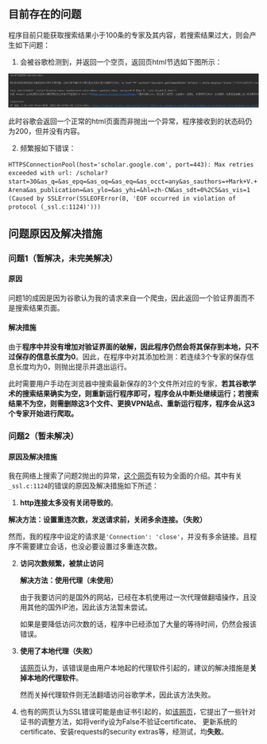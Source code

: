 ##  目前存在的问题

程序目前只能获取搜索结果小于100条的专家及其内容，若搜索结果过大，则会产生如下问题：

1. 会被谷歌检测到，并返回一个空页，返回页html节选如下图所示：

![error_caught](./example/error_caught.png)

  此时谷歌会返回一个正常的html页面而非抛出一个异常，程序接收到的状态码仍为200，但并没有内容。

2. 频繁报如下错误：

`HTTPSConnectionPool(host='scholar.google.com', port=443): Max retries exceeded with url: /scholar?start=30&as_q=&as_epq=&as_oq=&as_eq=&as_occt=any&as_sauthors=+Mark+V.+Arena&as_publication=&as_ylo=&as_yhi=&hl=zh-CN&as_sdt=0%2C5&as_vis=1 (Caused by SSLError(SSLEOFError(8, 'EOF occurred in violation of protocol (_ssl.c:1124)')))`

##  问题原因及解决措施

###  问题1（暂解决，未完美解决）

####  原因

问题1的成因是因为谷歌认为我的请求来自一个爬虫，因此返回一个验证界面而不是搜索结果页面。

####  解决措施

由于**程序中并没有增加对验证界面的破解，因此程序仍然会将其保存到本地，只不过保存的信息长度为0**。因此，在程序中对其添加检测：若连续3个专家的保存信息长度均为0，则抛出提示并退出运行。

此时需要用户手动在浏览器中搜索最新保存的3个文件所对应的专家，**若其谷歌学术的搜索结果确实为空，则重新运行程序即可，程序会从中断处继续运行；若搜索结果不为空，则需删除这3个文件、更换VPN站点、重新运行程序，程序会从这3个专家开始进行爬取。**

### 问题2（暂未解决）

####  原因及解决措施

我在网络上搜索了问题2抛出的异常，[这个网页](https://www.pythonheidong.com/blog/article/609527/28b59495099c3e30f4a4/)有较为全面的介绍。其中有关`_ssl.c:1124`的错误的原因及解决措施如下所述：

1. **http连接太多没有关闭导致的**。

​      **解决方法：设置重连次数，发送请求前，关闭多余连接。（失败）**

​      然而，我的程序中设定的请求是`'Connection': 'close'`，并没有多余链接。且程序不需要建立会话，也没必要设置过多重连次数。

2. **访问次数频繁，被禁止访问**

   **解决方法：使用代理（未使用）**

   由于我要访问的是国外的网站，已经在本机使用过一次代理做翻墙操作，且没用其他的国外IP池，因此该方法暂未尝试。

   如果是要降低访问次数的话，程序中已经添加了大量的等待时间，仍然会报该错误。

3. **使用了本地代理（失败）**

   [该网页](https://blog.csdn.net/qq_29176323/article/details/112844648)认为，该错误是由用户本地起的代理软件引起的，建议的解决措施是**关掉本地的代理软件**。

   然而关掉代理软件则无法翻墙访问谷歌学术，因此该方法失败。

4. 也有的网页认为SSL错误可能是由证书引起的，如[该网页](https://www.jianshu.com/p/8deb13738d2c)，它提出了一些针对证书的调整方法，如将verify设为False不验证certificate、 更新系统的certificate、安装requests的security extras等，经测试，均**失败**。

